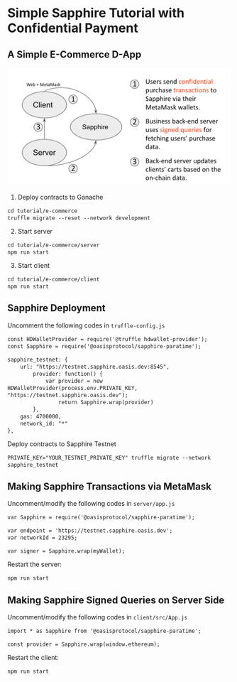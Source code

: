 # Simple Sapphire Tutorial with Confidential Payment

## A Simple E-Commerce D-App

![E-Commerce D-App Structure](e-commerce.png)

1. Deploy contracts to Ganache
```console
cd tutorial/e-commerce
truffle migrate --reset --network development
```

2. Start server
```console
cd tutorial/e-commerce/server
npm run start
```

3. Start client
```console
cd tutorial/e-commerce/client
npm run start
```

## Sapphire Deployment

Uncomment the following codes in `truffle-config.js`

```
const HDWalletProvider = require('@truffle hdwallet-provider');                                                                                                                               
const Sapphire = require('@oasisprotocol/sapphire-paratime');  
```

```
sapphire_testnet: {                                                                                                                                                                      
    url: "https://testnet.sapphire.oasis.dev:8545",                                                                                                                                        
        provider: function() {                                                                                                                                                                 
            var provider = new HDWalletProvider(process.env.PRIVATE_KEY, "https://testnet.sapphire.oasis.dev");                                                                                    
                return Sapphire.wrap(provider)                                                                                                                                                        
        },                                                                                                                                                                                    
    gas: 4700000,                                                                                                                                                                          
    network_id: "*"                                                                                                                                                                        
},  
```

Deploy contracts to Sapphire Testnet

```console
PRIVATE_KEY="YOUR_TESTNET_PRIVATE_KEY" truffle migrate --network sapphire_testnet
```

## Making Sapphire Transactions via MetaMask

Uncomment/modify the following codes in `server/app.js`

```
var Sapphire = require('@oasisprotocol/sapphire-paratime');
```

```
var endpoint = 'https://testnet.sapphire.oasis.dev';
var networkId = 23295;
```

```
var signer = Sapphire.wrap(myWallet);
```

Restart the server:

```console
npm run start
```

## Making Sapphire Signed Queries on Server Side

Uncomment/modify the following codes in `client/src/App.js`

```
import * as Sapphire from '@oasisprotocol/sapphire-paratime';
```

```
const provider = Sapphire.wrap(window.ethereum);
```

Restart the client:

```console
npm run start
```